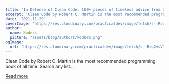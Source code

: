 ```yaml
---
title: 'In Defense of Clean Code: 100+ pieces of timeless advice from Uncle Bob'
excerpt: 'Clean Code by Robert C. Martin is the most recommended programming book of all time. Search any list...'
date: '2021-11-29'
coverImage: 'https://res.cloudinary.com/practicaldev/image/fetch/s--Rzq2vsV3--/c_imagga_scale,f_auto,fl_progressive,h_420,q_auto,w_1000/https://dev-to-uploads.s3.amazonaws.com/uploads/articles/3ke0h8jc0i3dg9gum1o8.jpeg'
author:
  name: Koders
  picture: "assets/blog/authors/koders.png"
ogImage:
  url: 'https://res.cloudinary.com/practicaldev/image/fetch/s--Rzq2vsV3--/c_imagga_scale,f_auto,fl_progressive,h_420,q_auto,w_1000/https://dev-to-uploads.s3.amazonaws.com/uploads/articles/3ke0h8jc0i3dg9gum1o8.jpeg'
---
```


Clean Code by Robert C. Martin is the most recommended programming book of all time. Search any list...

[Read more](https://dev.to/thawkin3/in-defense-of-clean-code-100-pieces-of-timeless-advice-from-uncle-bob-5flk)
